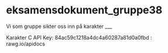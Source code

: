 # eksamensdokument_gruppe38

Vi som gruppe sikter oss inn på karakter ___

Karakter C API Key: 84ac59c1218a4dc4a60287a81d0a0fbd : rawg.io/apidocs
